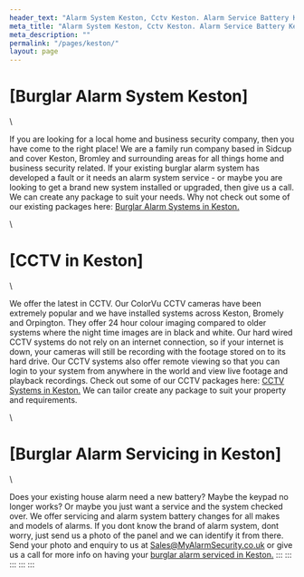 ```yaml
---
header_text: "Alarm System Keston, Cctv Keston. Alarm Service Battery Keston"
meta_title: "Alarm System Keston, Cctv Keston. Alarm Service Battery Keston"
meta_description: ""
permalink: "/pages/keston/"
layout: page
---
```


# [Burglar Alarm System Keston] 

\

If you are looking for a local home and business security company, then you have come to the right place! We are a family run company based in Sidcup and cover Keston, Bromley and surrounding areas for all things home and business security related. If your existing burglar alarm system has developed a fault or it needs an alarm system service - or maybe you are looking to get a brand new system installed or upgraded, then give us a call. We can create any package to suit your needs. Why not check out some of our existing packages here: [Burglar Alarm Systems in Keston.](../categories/burglar-alarms.php.html)

\

# [CCTV in Keston] 

\

We offer the latest in CCTV. Our ColorVu CCTV cameras have been extremely popular and we have installed systems across Keston, Bromely and Orpington. They offer 24 hour colour imaging compared to older systems where the night time images are in black and white. Our hard wired CCTV systems do not rely on an internet connection, so if your internet is down, your cameras will still be recording with the footage stored on to its hard drive. Our CCTV systems also offer remote viewing so that you can login to your system from anywhere in the world and view live footage and playback recordings. Check out some of our CCTV packages here: [CCTV Systems in Keston.](../categories/cctv.php.html) We can tailor create any package to suit your property and requirements.

\

# [Burglar Alarm Servicing in Keston] 

\

Does your existing house alarm need a new battery? Maybe the keypad no longer works? Or maybe you just want a service and the system checked over. We offer servicing and alarm system battery changes for all makes and models of alarms. If you dont know the brand of alarm system, dont worry, just send us a photo of the panel and we can identify it from there. Send your photo and enquiry to us at <Sales@MyAlarmSecurity.co.uk> or give us a call for more info on having your [burglar alarm serviced in Keston.](../categories/servicing-and-repairs.php.html)
:::
:::
:::
:::
:::
